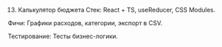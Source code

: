 13. Калькулятор бюджета
    Стек: React + TS, useReducer, CSS Modules.

Фичи: Графики расходов, категории, экспорт в CSV.

Тестирование: Тесты бизнес-логики.
